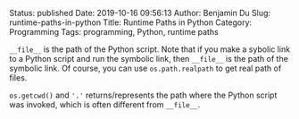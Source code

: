 Status: published
Date: 2019-10-16 09:56:13
Author: Benjamin Du
Slug: runtime-paths-in-python
Title: Runtime Paths in Python
Category: Programming
Tags: programming, Python, runtime paths


`__file__` is the path of the Python script.
Note that if you make a sybolic link to a Python script and run the symbolic link, 
then `__file__` is the path of the symbolic link.
Of course, you can use `os.path.realpath` to get real path of files.


`os.getcwd()` and `'.'` returns/represents the path where the Python script was invoked,
which is often different from `__file__`.
